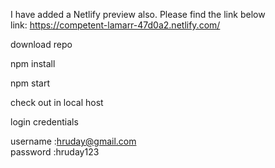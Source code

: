 I have added a Netlify preview also. Please find the link below  
link: https://competent-lamarr-47d0a2.netlify.com/  


download repo  

npm install  

npm start  


check out in local host

login credentials  

  username  :hruday@gmail.com  
  password  :hruday123
